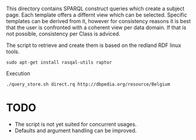 This directory contains SPARQL construct queries which create a subject page.
Each template offers a differnt view which can be selected.
Specific templates can be derived from it, however for consistency reasons it is best that the user is confronted with a coherent view per data domain. 
If that is not possible, consistency per Class is adviced.


The script to retrieve and create them is based on the redland RDF linux tools.

``sudo apt-get install rasqal-utils raptor``


Execution

``./query_store.sh direct.rq http://dbpedia.org/resource/Belgium ``


# TODO
* The script is not yet suited for concurrent usages. 
* Defaults and argument handling can be improved.
